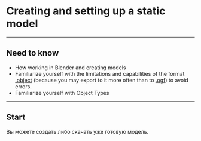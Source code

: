 # Сreating and setting up a static model

___

## Need to know

- How working in Blender and creating models
- Familiarize yourself with the limitations and capabilities of the format [.object](../../reference/main-folders-and-files/file-formats/models/object.md) (because you may export to it more often than to [.ogf](../../reference/main-folders-and-files/file-formats/models/ogf.md)) to avoid errors.
- Familiarize yourself with Object Types

___

## Start

Вы можете создать либо скачать уже готовую модель. 

